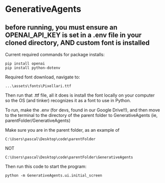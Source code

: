 # GenerativeAgents

## before running, you must ensure an OPENAI_API_KEY is set in a .env file in your cloned directory, AND custom font is installed

Current required commands for package installs:
```
pip install openai
pip install python-dotenv
```

Required font download, navigate to:
```
...\assets\fonts\Pixellari.ttf
```
Then run that .ttf file, all it does is install the font locally on your computer so the OS (and tinker) recognizes it as a font to use in Python.

To run, make the .env (for devs, found in our Google Drive!!), and then move to the terminal to the directory of the parent folder to GenerativeAgents (ie, parentFolder/GenerativeAgents)

Make sure you are in the parent folder, as an example of
```
C:\Users\pascal\Desktop\code\parentFolder
```
NOT
```
C:\Users\pascal\Desktop\code\parentFolder\GenerativeAgents
```

Then run this code to start the program:
```
python -m GenerativeAgents.ui.initial_screen
```
